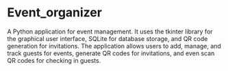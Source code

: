 # Event_organizer
A Python application for event management. It uses the tkinter library for the graphical user interface, SQLite for database storage, and QR code generation for invitations. The application allows users to add, manage, and track guests for events, generate QR codes for invitations, and even scan QR codes for checking in guests.
